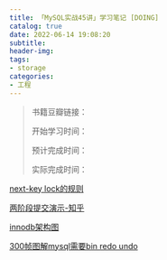 ```yaml
---
title: 「MySQL实战45讲」学习笔记 [DOING]
catalog: true
date: 2022-06-14 19:08:20
subtitle:
header-img:
tags:
- storage
categories:
- 工程
---
```


> 书籍豆瓣链接：
>  
> 开始学习时间：
> 
> 预计完成时间：
> 
> 实际完成时间：


[next-key lock的规则](https://blog.csdn.net/wang11yangyang/article/details/118087876)

[两阶段提交演示-知乎](https://www.zhihu.com/question/479810716/answer/2508608912)

[innodb架构图](https://blog.51cto.com/u_15297441/3823586)

[300帧图解mysql需要bin redo undo](https://mp.weixin.qq.com/s/2Y-9noKZKzePqYjr5GikeA)
